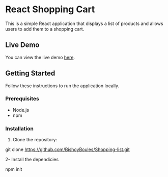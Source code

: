 # React Shopping Cart

This is a simple React application that displays a list of products and allows users to add them to a shopping cart.

## Live Demo

You can view the live demo [here](https://splendorous-rabanadas-ff1827.netlify.app/).

## Getting Started

Follow these instructions to run the application locally.

### Prerequisites

- Node.js
- npm

### Installation

1. Clone the repository:

git clone https://github.com/BishoyBoules/Shopping-list.git


2- Install the dependicies

npm init
